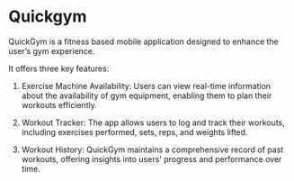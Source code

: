 # Quickgym
QuickGym is a fitness based mobile application designed to enhance the user’s gym experience. 

It offers three key features:
1. Exercise Machine Availability: Users can view real-time information about the availability of gym equipment, enabling them to plan their workouts efficiently.

2. Workout Tracker: The app allows users to log and track their workouts, including exercises performed, sets, reps, and weights lifted.

3. Workout History: QuickGym maintains a comprehensive record of past workouts, offering insights into users' progress and performance over time.

